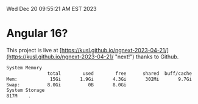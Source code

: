 Wed Dec 20 09:55:21 AM EST 2023

# Angular 16?


This project is live at [https://kusl.github.io/ngnext-2023-04-21/](https://kusl.github.io/ngnext-2023-04-21/ "next!") thanks to Github.

```bash
System Memory
               total        used        free      shared  buff/cache   available
Mem:            15Gi       1.9Gi       4.3Gi       302Mi       9.7Gi        13Gi
Swap:          8.0Gi          0B       8.0Gi
System Storage
817M	.
